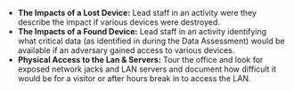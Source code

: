 
* **The Impacts of a Lost Device:** Lead staff in an activity were they describe the impact if various devices were destroyed.
* **The Impacts of a Found Device:** Lead staff in an activity identifying what critical data (as identified in during the Data Assessment) would be available if an adversary gained access to various devices.
* **Physical Access to the Lan & Servers:** Tour the office and look for exposed network jacks and LAN servers and document how difficult it would be for a visitor or after hours break in to access the LAN.

